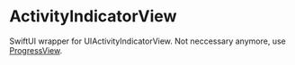 # ActivityIndicatorView

SwiftUI wrapper for UIActivityIndicatorView.
Not neccessary anymore, use [ProgressView](https://developer.apple.com/documentation/swiftui/progressview).
